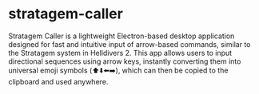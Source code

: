 # stratagem-caller
Stratagem Caller is a lightweight Electron-based desktop application designed for fast and intuitive input of arrow-based commands, similar to the Stratagem system in Helldivers 2. This app allows users to input directional sequences using arrow keys, instantly converting them into universal emoji symbols (⬆️⬇️⬅️➡️), which can then be copied to the clipboard and used anywhere.
